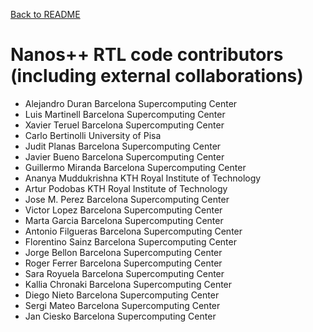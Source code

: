 [Back to README](README.md)

Nanos++ RTL code contributors (including external collaborations)
=================================================================

* Alejandro Duran              Barcelona Supercomputing Center
* Luis Martinell               Barcelona Supercomputing Center
* Xavier Teruel                Barcelona Supercomputing Center
* Carlo Bertinolli             University of Pisa
* Judit Planas                 Barcelona Supercomputing Center
* Javier Bueno                 Barcelona Supercomputing Center
* Guillermo Miranda            Barcelona Supercomputing Center
* Ananya Muddukrishna          KTH Royal Institute of Technology
* Artur Podobas                KTH Royal Institute of Technology
* Jose M. Perez                Barcelona Supercomputing Center
* Victor Lopez                 Barcelona Supercomputing Center
* Marta Garcia                 Barcelona Supercomputing Center
* Antonio Filgueras            Barcelona Supercomputing Center
* Florentino Sainz             Barcelona Supercomputing Center
* Jorge Bellon                 Barcelona Supercomputing Center
* Roger Ferrer                 Barcelona Supercomputing Center
* Sara Royuela                 Barcelona Supercomputing Center
* Kallia Chronaki              Barcelona Supercomputing Center
* Diego Nieto                  Barcelona Supercomputing Center
* Sergi Mateo                  Barcelona Supercomputing Center
* Jan Ciesko                   Barcelona Supercomputing Center

